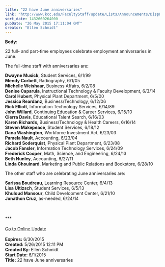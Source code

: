 ```yaml
---
title: "22 have June anniversaries"
link: "http://www.kcc.edu/FacultyStaff/update/Lists/Announcements/DispForm.aspx?ID=1939"
sort_date: 1432660264000
pubDate: "26 May 2015 17:11:04 GMT"
creator: "Ellen Schmidt"
---
```


<div><b>Body:</b> <div class="ExternalClassB4946AC4D21A4A4FBCC25AC810F6F711"><p>22 full- and part-time employees celebrate employment anniversaries in June.</p>
<p>The full-time staff with anniversaries are:</p>
<p><strong>Dwayne Musick</strong>, Student Services, 6/1/99<br /><strong>Mendy Corbett</strong>, Radiography, 6/1/05<br /><strong>Michelle Weishaar</strong>, Business Affairs, 6/2/08<br /><strong>Denise Caparula</strong>, Instructional Technology &amp; Faculty Development, 6/3/14 <br /><strong>Carol Hubert</strong>, Physical Plant Department, 6/5/00<br /><strong>Jessica Reardanz</strong>, Business/Technology, 6/12/06<br /><strong>Rick Elliott</strong>, Information Technology Services, 6/14/89 <br /><strong>John Willard</strong>, Continuing Education &amp; Career Services, 6/15/10<br /><strong>Cierra Davis</strong>, Educational Talent Search, 6/16/03<br /><strong>Karen Richards</strong>, Business/Technology &amp; Health Careers, 6/16/14<br /><strong>Steven Makepeace</strong>, Student Services, 6/18/12          <br /><strong>Dana Washington</strong>, Workforce Investment Act, 6/23/03<br /><strong>Pamela Nault</strong>, Accounting, 6/23/04<br /><strong>Richard Soderquist</strong>, Physical Plant Department, 6/23/08<br /><strong>Jacob Fansler</strong>, Information Technology Services, 6/24/09<br /><strong>Frederick Cooper</strong>, Math, Science, and Engineering, 6/24/13<br /><strong>Beth Nunley</strong>, Accounting, 6/27/11<br /><strong>Linda Chouinard</strong>, Marketing and Public Relations and Bookstore, 6/28/10</p>
<p>The other staff who are celebrating June anniversaries are:</p>
<p><strong>Sarissa Boudreau</strong>, Learning Resource Center, 6/4/13<br /><strong>Lisa Ultizsch</strong>, Student Services, 6/5/13<br /><strong>Khuloud Mansour</strong>, Child Development Center, 6/21/10<br /><strong>Jonathon Cruz</strong>, as-needed, 6/24/14</p>
<div> </div>
<div> </div>
<div>***</div>
<div> </div>
<div><a href="/update">Go to Online Update</a></div>
<div> </div></div></div>
<div><b>Expires:</b> 6/30/2015</div>
<div><b>Created:</b> 5/26/2015 12:11 PM</div>
<div><b>Created By:</b> Ellen Schmidt</div>
<div><b>Start Date:</b> 6/1/2015</div>
<div><b>Title:</b> 22 have June anniversaries</div>
